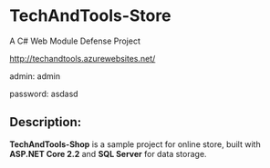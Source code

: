 # TechAndTools-Store
A C# Web Module Defense Project

http://techandtools.azurewebsites.net/

admin: admin

password: asdasd

## Description:
**TechAndTools-Shop** is a sample project for online store, built with **ASP.NET Core 2.2** and **SQL Server** for data storage.
